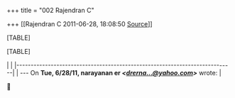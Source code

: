 +++
title = "002 Rajendran C"

+++
[[Rajendran C	2011-06-28, 18:08:50 [Source](https://groups.google.com/g/bvparishat/c/iI4Z9Pzts5Y)]]



[TABLE]

[TABLE]

|                                                                            | |----------------------------------------------------------------------------| | --- On **Tue, 6/28/11, narayanan er *\<[drerna...@yahoo.com]()\>*** wrote: |



